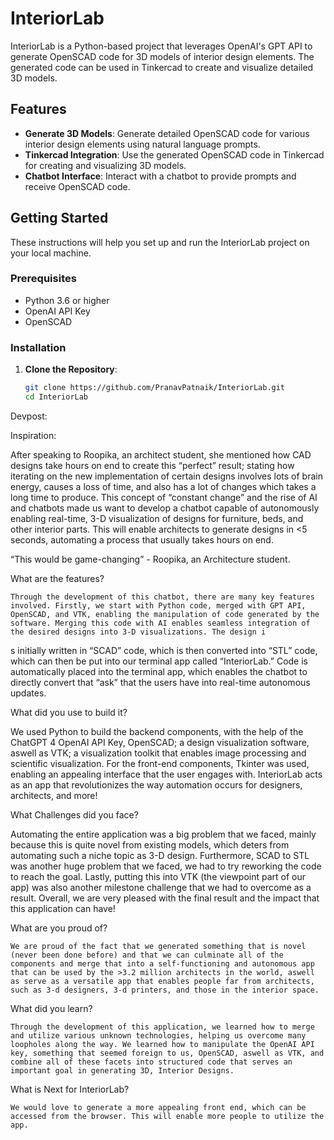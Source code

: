 # InteriorLab

InteriorLab is a Python-based project that leverages OpenAI's GPT API to generate OpenSCAD code for 3D models of interior design elements. The generated code can be used in Tinkercad to create and visualize detailed 3D models.

## Features

- **Generate 3D Models**: Generate detailed OpenSCAD code for various interior design elements using natural language prompts.
- **Tinkercad Integration**: Use the generated OpenSCAD code in Tinkercad for creating and visualizing 3D models.
- **Chatbot Interface**: Interact with a chatbot to provide prompts and receive OpenSCAD code.

## Getting Started

These instructions will help you set up and run the InteriorLab project on your local machine.

### Prerequisites

- Python 3.6 or higher
- OpenAI API Key
- OpenSCAD

### Installation

1. **Clone the Repository**:

   ```sh
   git clone https://github.com/PranavPatnaik/InteriorLab.git
   cd InteriorLab

Devpost: 

Inspiration: 

After speaking to Roopika, an architect student, she mentioned how CAD designs take hours on end to create this “perfect” result; stating how iterating on the new implementation of certain designs involves lots of brain energy, causes a loss of time, and also has a lot of changes which takes a long time to produce. This concept of “constant change” and the rise of AI and chatbots made us want to develop a chatbot capable of autonomously enabling real-time, 3-D visualization of designs for furniture, beds, and other interior parts. This will enable architects to generate designs in <5 seconds, automating a process that usually takes hours on end. 

“This would be game-changing” - Roopika, an Architecture student. 

What are the features? 

	Through the development of this chatbot, there are many key features involved. Firstly, we start with Python code, merged with GPT API, OpenSCAD, and VTK, enabling the manipulation of code generated by the software. Merging this code with AI enables seamless integration of the desired designs into 3-D visualizations. The design i
s initially written in “SCAD” code, which is then converted into “STL” code, which can then be put into our terminal app called “InteriorLab.” Code is automatically placed into the terminal app, which enables the chatbot to directly convert that “ask” that the users have into real-time autonomous updates. 

What did you use to build it? 

We used Python to build the backend components, with the help of the ChatGPT 4 OpenAI API Key, OpenSCAD; a design visualization software, aswell as VTK; a visualization toolkit that enables image processing and scientific visualization. For the front-end components, Tkinter was used, enabling an appealing interface that the user engages with. InteriorLab acts as an app that revolutionizes the way automation occurs for designers, architects, and more! 

What Challenges did you face? 

Automating the entire application was a big problem that we faced, mainly because this is quite novel from existing models, which deters from automating such a niche topic as 3-D design. Furthermore, SCAD to STL was another huge problem that we faced, we had to try reworking the code to reach the goal. Lastly, putting this into VTK (the viewpoint part of our app) was also another milestone challenge that we had to overcome as a result. Overall, we are very pleased with the final result and the impact that this application can have! 

What are you proud of? 

	We are proud of the fact that we generated something that is novel (never been done before) and that we can culminate all of the components and merge that into a self-functioning and autonomous app that can be used by the >3.2 million architects in the world, aswell as serve as a versatile app that enables people far from architects, such as 3-d designers, 3-d printers, and those in the interior space. 

What did you learn? 

	Through the development of this application, we learned how to merge and utilize various unknown technologies, helping us overcome many loopholes along the way. We learned how to manipulate the OpenAI API key, something that seemed foreign to us, OpenSCAD, aswell as VTK, and combine all of these facets into structured code that serves an important goal in generating 3D, Interior Designs. 

What is Next for InteriorLab? 

	We would love to generate a more appealing front end, which can be accessed from the browser. This will enable more people to utilize the app. 

